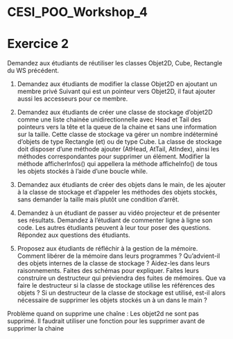 # CESI_POO_Workshop_4
# Exercice 2
Demandez aux étudiants de réutiliser les classes Objet2D, Cube, Rectangle du WS précédent.

1. Demandez aux étudiants de modifier la classe Objet2D en ajoutant un membre privé Suivant qui est un pointeur vers Objet2D, il faut ajouter aussi les accesseurs pour ce membre.

2. Demandez aux étudiants de créer une classe de stockage d’objet2D comme une liste chainée unidirectionnelle avec Head et Tail des pointeurs vers la tête et la queue de la chaine et sans une information sur la taille. Cette classe de stockage va gérer un nombre indéterminé d’objets de type Rectangle (et) ou de type Cube. La classe de stockage doit disposer d’une méthode ajouter (AtHead, AtTail, AtIndex), ainsi les méthodes correspondantes pour supprimer un élément. Modifier la méthode afficherInfos() qui appellera la méthode afficheInfo() de tous les objets stockés à l’aide d’une boucle while.

3. Demandez aux étudiants de créer des objets dans le main, de les ajouter à la classe de stockage et d’appeler les méthodes des objets stockés, sans demander la taille mais plutôt une condition d’arrêt.

4. Demandez à un étudiant de passer au vidéo projecteur et de présenter ses résultats. Demandez à l’étudiant de commenter ligne à ligne son code. Les autres étudiants peuvent à leur tour poser des questions. Répondez aux questions des étudiants.

5. Proposez aux étudiants de réfléchir à la gestion de la mémoire. Comment libérer de la mémoire dans leurs programmes ? Qu’advient-il des objets internes de la classe de stockage ? Aidez-les dans leurs raisonnements. Faites des schémas pour expliquer. Faites leurs construire un destructeur qui préviendra des fuites de mémoires. Que va faire le destructeur si la classe de stockage utilise les références des objets ? Si un destructeur de la classe de stockage est utilisé, est-il alors nécessaire de supprimer les objets stockés un à un dans le main ?

Problème quand on supprime une chaîne : Les objet2d ne sont pas supprimé. Il faudrait utiliser une fonction pour les supprimer avant de supprimer la chaine
